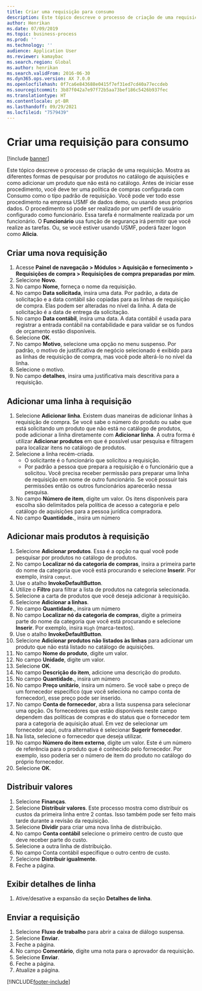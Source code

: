 ```yaml
---
title: Criar uma requisição para consumo
description: Este tópico descreve o processo de criação de uma requisição.
author: Henrikan
ms.date: 07/09/2019
ms.topic: business-process
ms.prod: ''
ms.technology: ''
audience: Application User
ms.reviewer: kamaybac
ms.search.region: Global
ms.author: henrikan
ms.search.validFrom: 2016-06-30
ms.dyn365.ops.version: AX 7.0.0
ms.openlocfilehash: 0f7ca6e843688e0415f7ef31ed7cd40a77eccdeb
ms.sourcegitcommit: 3b87f042a7e97f72b5aa73bef186c5426b937fec
ms.translationtype: HT
ms.contentlocale: pt-BR
ms.lasthandoff: 09/29/2021
ms.locfileid: "7579439"
---
```

# <a name="create-a-requisition-for-consumption"></a>Criar uma requisição para consumo

[!include [banner](../../includes/banner.md)]

Este tópico descreve o processo de criação de uma requisição. Mostra as diferentes formas de pesquisar por produtos no catálogo de aquisições e como adicionar um produto que não está no catálogo. Antes de iniciar esse procedimento, você deve ter uma política de compras configurada com Consumo como o tipo padrão de requisição. Você pode ver todo esse procedimento na empresa USMF de dados demo, ou usando seus próprios dados. O procedimento só pode ser realizado por um perfil de usuário configurado como funcionário. Essa tarefa é normalmente realizada por um funcionário. O **Funcionário** usa função de segurança irá permitir que você realize as tarefas. Ou, se você estiver usando USMF, poderá fazer logon como **Alicia**.


## <a name="create-a-new-requisition"></a>Criar uma nova requisição
1. Acesse **Painel de navegação > Módulos > Aquisição e fornecimento > Requisições de compra > Requisições de compra preparadas por mim**.
2. Selecione **Novo**.
3. No campo **Nome**, forneça o nome da requisição.
4. No campo **Data solicitada**, insira uma data. Por padrão, a data de solicitação e a data contábil são copiadas para as linhas de requisição de compra. Elas podem ser alteradas no nível da linha. A data de solicitação é a data de entrega da solicitação.  
5. No campo **Data contábil**, insira uma data. A data contábil é usada para registrar a entrada contábil na contabilidade e para validar se os fundos de orçamento estão disponíveis.  
6. Selecione **OK**.
7. No campo **Motivo**, selecione uma opção no menu suspenso. Por padrão, o motivo de justificativa de negócio selecionado é exibido para as linhas de requisição de compra, mas você pode alterá-lo no nível da linha.  
8. Selecione o motivo.
9. No campo **detalhes**, insira uma justificativa mais descritiva para a requisição.

## <a name="add-a-line-to-the-requisition"></a>Adicionar uma linha à requisição
1. Selecione **Adicionar linha**. Existem duas maneiras de adicionar linhas à requisição de compra. Se você sabe o número do produto ou sabe que está solicitando um produto que não está no catálogo de produtos, pode adicionar a linha diretamente com **Adicionar linha**. A outra forma é utilizar **Adicionar produtos** em que é possível usar pesquisa e filtragem para localizar itens no catálogo de produtos.    
2. Selecione a linha recém-criada.
    - O solicitante é o funcionário que solicitou a requisição.   
    - Por padrão a pessoa que prepara a requisição é o funcionário que a solicitou. Você precisa receber permissão para preparar uma linha de requisição em nome de outro funcionário. Se você possuir tais permissões então os outros funcionários aparecerão nessa pesquisa.  
3. No campo **Número de item**, digite um valor. Os itens disponíveis para escolha são delimitados pela política de acesso a categoria e pelo catálogo de aquisições para a pessoa jurídica compradora.   
4. No campo **Quantidade.**, insira um número

## <a name="add-more-products-to-the-requisition"></a>Adicionar mais produtos à requisição
1. Selecione **Adicionar produtos**. Essa é a opção na qual você pode pesquisar por produtos no catálogo de produtos.    
2. No campo **Localizar nó da categoria de compras**, insira a primeira parte do nome da categoria que você está procurando e selecione **Inserir**. Por exemplo, insira `comput`.  
3. Use o atalho **InvokeDefaultButton**.
4. Utilize o **Filtro** para filtrar a lista de produtos na categoria selecionada.
5. Selecione a carta de produtos que você deseja adicionar à requisição.
6. Selecione **Adicionar a linhas**.
7. No campo **Quantidade.**, insira um número
8. No campo **Localizar nó da categoria de compras**, digite a primeira parte do nome da categoria que você está procurando e selecione **Inserir**. Por exemplo, insira `High` (marca-textos).  
9. Use o atalho **InvokeDefaultButton**.
10. Selecione **Adicionar produtos não listados às linhas** para adicionar um produto que não está listado no catálogo de aquisições.
11. No campo **Nome do produto**, digite um valor.
12. No campo **Unidade**, digite um valor.
13. Selecione **OK**.
14. No campo **Descrição do item**, adicione uma descrição do produto.
15. No campo **Quantidade.**, insira um número
16. No campo **Preço unitário**, insira um número. Se você sabe o preço de um fornecedor específico (que você seleciona no campo conta de fornecedor), esse preço pode ser inserido.   
17. No campo **Conta de fornecedor**, abra a lista suspensa para selecionar uma opção. Os fornecedores que estão disponíveis neste campo dependem das políticas de compras e do status que o fornecedor tem para a categoria de aquisição atual. Em vez de selecionar um fornecedor aqui, outra alternativa é selecionar **Sugerir fornecedor**.    
18. Na lista, selecione o fornecedor que deseja utilizar.
19. No campo **Número do item externo**, digite um valor. Este é um número de referência para o produto que é conhecido pelo fornecedor. Por exemplo, isso poderia ser o número de item do produto no catálogo do próprio fornecedor.  
20. Selecione **OK**.

## <a name="distribute-amounts"></a>Distribuir valores
1. Selecione **Finanças**.
2. Selecione **Distribuir valores**. Este processo mostra como distribuir os custos da primeira linha entre 2 contas. Isso também pode ser feito mais tarde durante a revisão da requisição.  
3. Selecione **Dividir** para criar uma nova linha de distribuição.
4. No campo **Conta contábil** selecione o primeiro centro de custo que deve receber parte do custo.
5. Selecione a outra linha de distribuição.
6. No campo Conta contábil especifique o outro centro de custo.
7. Selecione **Distribuir igualmente**.
8. Feche a página.

## <a name="view-line-details"></a>Exibir detalhes de linha
1. Ative/desative a expansão da seção **Detalhes de linha**.

## <a name="submit-the-requisition"></a>Enviar a requisição
1. Selecione **Fluxo de trabalho** para abrir a caixa de diálogo suspensa.
2. Selecione **Enviar**.
3. Feche a página.
4. No campo **Comentário**, digite uma nota para o aprovador da requisição.
5. Selecione **Enviar**.
6. Feche a página.
7. Atualize a página.



[!INCLUDE[footer-include](../../../includes/footer-banner.md)]